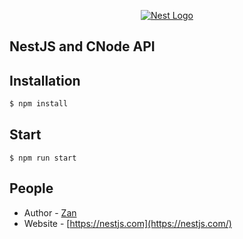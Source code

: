 <p align="center">
  <a href="http://nestjs.com/" target="blank"><img src="http://kamilmysliwiec.com/public/nest-logo.png#1" alt="Nest Logo" /></a>
</p>


## NestJS and CNode API


## Installation

```bash
$ npm install
```

## Start

```
$ npm run start
```

## People

- Author - [Zan](https://zanjs.com)
- Website - [https://nestjs.com](https://nestjs.com/)

